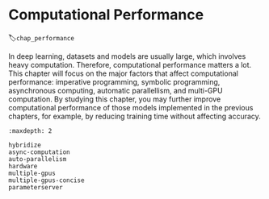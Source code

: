 # Computational Performance
:label:`chap_performance`

In deep learning, 
datasets and models are usually large,
which involves heavy computation.
Therefore, computational performance matters a lot.
This chapter will focus on the major factors that affect computational performance:
imperative programming, symbolic programming, asynchronous computing, automatic parallellism, and multi-GPU computation.
By studying this chapter, you may further improve computational performance of those models implemented in the previous chapters,
for example, by reducing training time without affecting accuracy.

```toc
:maxdepth: 2

hybridize
async-computation
auto-parallelism
hardware
multiple-gpus
multiple-gpus-concise
parameterserver
```
